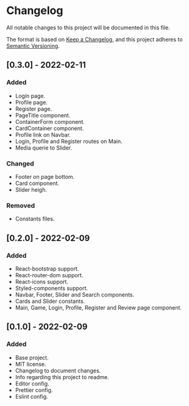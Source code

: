 # Changelog
All notable changes to this project will be documented in this file.

The format is based on [Keep a Changelog](https://keepachangelog.com/en/1.0.0/),
and this project adheres to [Semantic Versioning](https://semver.org/spec/v2.0.0.html).

## [0.3.0] - 2022-02-11
### Added
- Login page.
- Profile page.
- Register page.
- PageTitle component.
- ContainerForm component.
- CardContainer component.
- Profile link on Navbar.
- Login, Profile and Register routes on Main.
- Media querie to Slider.
### Changed
- Footer on page bottom.
- Card component.
- Slider heigh.

### Removed
- Constants files.
## [0.2.0] - 2022-02-09
### Added
- React-bootstrap support.
- React-router-dom support.
- React-icons support.
- Styled-components support.
- Navbar, Footer, Slider and Search components.
- Cards and Slider constants.
- Main, Game, Login, Profile, Register and Review page component.
## [0.1.0] - 2022-02-09
### Added
- Base project.
- MIT license.
- Changelog to document changes.
- Info regarding this project to readme.
- Editor config.
- Prettier config.
- Eslint config.